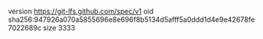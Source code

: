 version https://git-lfs.github.com/spec/v1
oid sha256:947926a070a5855696e8e696f8b5134d5afff5a0ddd1d4e9e42678fe7022689c
size 3333
